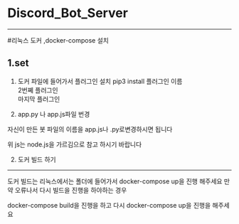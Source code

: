 # Discord_Bot_Server
---

#<a hrae="https://github.com/TeamArray/Discord_Bot_Server/1.sh">리눅스 도커 ,docker-compose 설치</a>

1.set
---
1. 도커 파일에 들어가서 플러그인 설치
pip3 install 플러그인 이름\
              2번쪠 플러그인\
              마지막 플러그인

2. app.py 나 app.js파일 번경

자신이 만든 봇 파일의 이름을 app.js나 .py로변경하시면 됩니다

위 js는 node.js을 가르김으로 참고 하시기 바랍니다


2. 도커 빌드 하기 
---
도커 빌드는 리눅스에서는 폴더에 들어가서 
docker-compose up을 진행 해주세요
만약 오류나서 다시 빌드을 진행을 하야하는 경우

docker-compose build을 진행을 하고 
다시 docker-compose up을 진행을 해주세요

